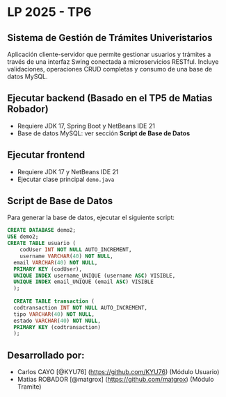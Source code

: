 # LP 2025 - TP6
## Sistema de Gestión de Trámites Univeristarios

Aplicación cliente-servidor que permite gestionar usuarios y trámites a través de una interfaz Swing conectada a microservicios RESTful. Incluye validaciones, operaciones CRUD completas y consumo de una base de datos MySQL.

## Ejecutar backend (Basado en el TP5 de Matias Robador)
- Requiere JDK 17, Spring Boot y NetBeans IDE 21
- Base de datos MySQL: ver sección **Script de Base de Datos**

## Ejecutar frontend
- Requiere JDK 17 y NetBeans IDE 21
- Ejecutar clase principal `demo.java`

## Script de Base de Datos
Para generar la base de datos, ejecutar el siguiente script:
```sql
CREATE DATABASE demo2;
USE demo2;
CREATE TABLE usuario (
	codUser INT NOT NULL AUTO_INCREMENT,
 	username VARCHAR(40) NOT NULL,
  email VARCHAR(40) NOT NULL,
  PRIMARY KEY (codUser),
  UNIQUE INDEX username_UNIQUE (username ASC) VISIBLE,
  UNIQUE INDEX email_UNIQUE (email ASC) VISIBLE
  );
  
  CREATE TABLE transaction (
  codtransaction INT NOT NULL AUTO_INCREMENT,
  tipo VARCHAR(40) NOT NULL,
  estado VARCHAR(40) NOT NULL,
  PRIMARY KEY (codtransaction)
  );
```

## Desarrollado por:
- Carlos CAYO [@KYU76] (https://github.com/KYU76) (Módulo Usuario)
- Matias ROBADOR [@matgrox] (https://github.com/matgrox) (Módulo Tramite)
